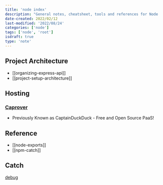 ```yaml
---
title: 'node index'
description: "General notes, cheatsheet, tools and references for Node development"
date-created: 2022/02/12
last-modified: '2022/08/24'
categories: ['node']
tags: ['node', 'root']
isdraft: true
type: 'note'
---
```



## Project Architecture

- [[organizing-express-api]]
- [[project-setup-architecture]]

## Hosting 

### [Caprover](http://caprover.com/)

- Previously Known as CaptainDuckDuck - Free and Open Source PaaS! 

## Reference

- [[node-exports]]
- [[npm-catch]]

## Catch

[debug](https://www.npmjs.com/package/debug)
